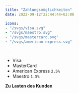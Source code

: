 ```yaml
---
title: "Zahlungsmöglichkeiten"
date: 2022-09-12T22:44:44+02:00

icons:
- "/svgs/visa.svg"
- "/svgs/maestro.svg"
- "/svgs/mastercard.svg"
- "/svgs/american-express.svg"

---
```



- Visa
- MasterCard
- American Express `2.5%`
- Maestro `1.5%`

**Zu Lasten des Kunden**